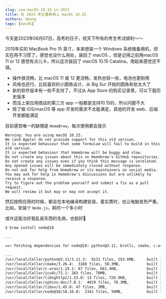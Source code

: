 ```yaml
---
slug: use-macOS-10.15-in-2023
title: 在 2023 年又重新用上 macOS 10.15
authors: abang
tags: [macOS]
---
```


今天是2023年06月07日，高考的日子，祝天下所有的考生考试顺利～～

2015年买的 MacBook Pro 15 英寸，本来想装一个 Windows 系统做备用机，但实在用不习惯了，感觉也没什么用处，装回了 macOS ，但是记得之前用macOS 11 or 12 感觉有点儿卡，所以这次装回了 macOS 10.15 Catalina，用起来感觉还不错。

* 操作很流畅，比 macOS 11 或 12 更流畅，发热也轻一些，电池也更耐用
* 风格也还行，比较喜欢的小圆角设计，从 Big Sur 开始的圆角有些太大了
* 新的软件版本有一些不支持了，不过从 App Store 的购买记录里，可以下载历史版本
* 而没上架应用商店的第三方 app 一般都是支持10.15的，所以问题不大
* 除了做 iOS/macOS 等 app 开发的需求不太能满足，其他的开发 web、后端开发都能满足

目前感觉唯一的缺憾是 `HomeBrew`，每次使用都会提示

```
Warning: You are using macOS 10.15.
We (and Apple) do not provide support for this old version.
It is expected behaviour that some formulae will fail to build in this old version.
It is expected behaviour that Homebrew will be buggy and slow.
Do not create any issues about this on Homebrew's GitHub repositories.
Do not create any issues even if you think this message is unrelated.
Any opened issues will be immediately closed without response.
Do not ask for help from Homebrew or its maintainers on social media.
You may ask for help in Homebrew's discussions but are unlikely to receive a response.
Try to figure out the problem yourself and submit a fix as a pull request.
We will review it but may or may not accept it.
```

然后按照应用的时候，都会在本地编译构建安装，着实费时，也让电脑发热严重。比如，安装个 `Node.js`，耗时一个多小时

或许这能治好我乱装东西的毛病，也挺好🤣

```bash
$ brew install node@18

...

==> Fetching dependencies for node@18: python@3.11, brotli, cmake, c-ares, icu4c, libnghttp2, m4, autoconf, automake, libtool, docutils, pygments, sphinx-doc and libuv

...
/usr/local/Cellar/python@3.11/3.11.3:  8121 files, 193.6MB,     built in 11 minutes 24 seconds
/usr/local/Cellar/cmake/3.26.4:  3188 files, 50.3MB,            built in 12 minutes 27 seconds
/usr/local/Cellar/c-ares/1.19.1: 87 files, 661.4KB,             built in  0 minutes 31 seconds
/usr/local/Cellar/icu4c/72.1: 263 files, 78MB,                  built in  3 minutes
/usr/local/Cellar/libnghttp2/1.53.0: 13 files, 720.9KB,         built in  0 minutes 27 seconds
/usr/local/Cellar/sphinx-doc/7.0.1:  4019 files, 70.3MB,        built in  5 minutes 55 seconds
/usr/local/Cellar/libuv/1.45.0: 47 files, 3MB,                  built in  0 minutes 30 seconds
/usr/local/Cellar/node@18/18.16.0:  2341 files, 56MB,           built in 35 minutes 34 seconds

```